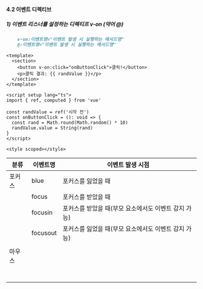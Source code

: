 #### 4.2 이벤트 디렉티브

##### 1) 이벤트 리스너를 설정하는 디렉티프 v-on (약어 @)

```md
	v-on:이벤트명="이벤트 발생 시 실행하는 메서드명"
	@:이벤트명="이벤트 발생 시 실행하는 메서드명"

```


```vue
<template>
  <section>
    <button v-on:click="onButtonClick">클릭!</button>
    <p>클릭 결과: {{ randValue }}</p>
  </section>
</template>

<script setup lang="ts">
import { ref, computed } from 'vue'

const randValue = ref('시작 전')
const onButtonClick = (): void => {
  const rand = Math.round(Math.random() * 10)
  randValue.value = String(rand)
}
</script>

<style scoped></style>

```


| 분류  | 이벤트명     | 이벤트 발생 시점                      |
| --- | -------- | ------------------------------ |
| 포커스 | blue     | 포커스를 잃었을 때                     |
|     | focus    | 포커스를 받았을 때                     |
|     | focusin  | 포커스를 받았을 때(부모 요소에서도 이벤트 감지 가능) |
|     | focusout | 포커스를 잃었을 때(부모 요소에서도 이벤트 감지 가능) |
|     |          |                                |
| 마우스 |          |                                |
|     |          |                                |
|     |          |                                |
|     |          |                                |
|     |          |                                |
|     |          |                                |
|     |          |                                |
|     |          |                                |
